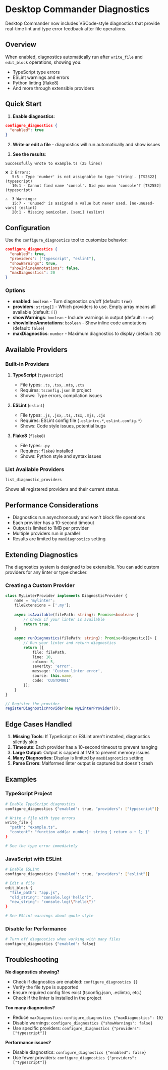 # Desktop Commander Diagnostics

Desktop Commander now includes VSCode-style diagnostics that provide real-time lint and type error feedback after file operations.

## Overview

When enabled, diagnostics automatically run after `write_file` and `edit_block` operations, showing you:
- TypeScript type errors
- ESLint warnings and errors  
- Python linting (flake8)
- And more through extensible providers

## Quick Start

1. **Enable diagnostics**:
```json
configure_diagnostics {
  "enabled": true
}
```

2. **Write or edit a file** - diagnostics will run automatically and show issues

3. **See the results**:
```
Successfully wrote to example.ts (25 lines)

❌ 2 Errors:
   5:5 - Type 'number' is not assignable to type 'string'. [TS2322] (typescript)
   10:1 - Cannot find name 'consol'. Did you mean 'console'? [TS2552] (typescript)

⚠️  3 Warnings:
   15:7 - 'unused' is assigned a value but never used. [no-unused-vars] (eslint)
   20:1 - Missing semicolon. [semi] (eslint)
```

## Configuration

Use the `configure_diagnostics` tool to customize behavior:

```json
configure_diagnostics {
  "enabled": true,
  "providers": ["typescript", "eslint"],
  "showWarnings": true,
  "showInlineAnnotations": false,
  "maxDiagnostics": 20
}
```

### Options

- **enabled**: `boolean` - Turn diagnostics on/off (default: `true`)
- **providers**: `string[]` - Which providers to use. Empty array means all available (default: `[]`)
- **showWarnings**: `boolean` - Include warnings in output (default: `true`)
- **showInlineAnnotations**: `boolean` - Show inline code annotations (default: `false`)
- **maxDiagnostics**: `number` - Maximum diagnostics to display (default: `20`)

## Available Providers

### Built-in Providers

1. **TypeScript** (`typescript`)
   - File types: `.ts`, `.tsx`, `.mts`, `.cts`
   - Requires: `tsconfig.json` in project
   - Shows: Type errors, compilation issues

2. **ESLint** (`eslint`)
   - File types: `.js`, `.jsx`, `.ts`, `.tsx`, `.mjs`, `.cjs`
   - Requires: ESLint config file (`.eslintrc.*`, `eslint.config.*`)
   - Shows: Code style issues, potential bugs

3. **Flake8** (`flake8`)
   - File types: `.py`
   - Requires: `flake8` installed
   - Shows: Python style and syntax issues

### List Available Providers

```
list_diagnostic_providers
```

Shows all registered providers and their current status.

## Performance Considerations

- Diagnostics run asynchronously and won't block file operations
- Each provider has a 10-second timeout
- Output is limited to 1MB per provider
- Multiple providers run in parallel
- Results are limited by `maxDiagnostics` setting

## Extending Diagnostics

The diagnostics system is designed to be extensible. You can add custom providers for any linter or type checker.

### Creating a Custom Provider

```typescript
class MyLinterProvider implements DiagnosticProvider {
    name = 'mylinter';
    fileExtensions = ['.my'];
    
    async isAvailable(filePath: string): Promise<boolean> {
        // Check if your linter is available
        return true;
    }
    
    async runDiagnostics(filePath: string): Promise<Diagnostic[]> {
        // Run your linter and return diagnostics
        return [{
            file: filePath,
            line: 10,
            column: 5,
            severity: 'error',
            message: 'Custom linter error',
            source: this.name,
            code: 'CUSTOM001'
        }];
    }
}

// Register the provider
registerDiagnosticProvider(new MyLinterProvider());
```

## Edge Cases Handled

1. **Missing Tools**: If TypeScript or ESLint aren't installed, diagnostics silently skip
2. **Timeouts**: Each provider has a 10-second timeout to prevent hanging
3. **Large Output**: Output is capped at 1MB to prevent memory issues
4. **Many Diagnostics**: Display is limited by `maxDiagnostics` setting
5. **Parse Errors**: Malformed linter output is captured but doesn't crash

## Examples

### TypeScript Project
```bash
# Enable TypeScript diagnostics
configure_diagnostics {"enabled": true, "providers": ["typescript"]}

# Write a file with type errors
write_file {
  "path": "example.ts",
  "content": "function add(a: number): string { return a + 1; }"
}

# See the type error immediately
```

### JavaScript with ESLint
```bash
# Enable ESLint
configure_diagnostics {"enabled": true, "providers": ["eslint"]}

# Edit a file
edit_block {
  "file_path": "app.js",
  "old_string": "console.log('hello')",
  "new_string": "console.log(\"hello\")"  
}

# See ESLint warnings about quote style
```

### Disable for Performance
```bash
# Turn off diagnostics when working with many files
configure_diagnostics {"enabled": false}
```

## Troubleshooting

**No diagnostics showing?**
- Check if diagnostics are enabled: `configure_diagnostics {}`
- Verify the file type is supported
- Ensure required config files exist (tsconfig.json, .eslintrc, etc.)
- Check if the linter is installed in the project

**Too many diagnostics?**
- Reduce `maxDiagnostics`: `configure_diagnostics {"maxDiagnostics": 10}`
- Disable warnings: `configure_diagnostics {"showWarnings": false}`
- Use specific providers: `configure_diagnostics {"providers": ["typescript"]}`

**Performance issues?**
- Disable diagnostics: `configure_diagnostics {"enabled": false}`
- Use fewer providers: `configure_diagnostics {"providers": ["typescript"]}`